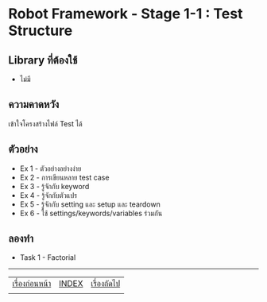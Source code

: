 # Robot Framework - Stage 1-1 : Test Structure

## Library ที่ต้องใช้

* ไม่มี

## ความคาดหวัง

เข้าใจโครงสร้างไฟล์ Test ได้

## ตัวอย่าง

* Ex 1 - ตัวอย่างอย่างง่าย
* Ex 2 - การเขียนหลาย test case
* Ex 3 - รู้จักกับ keyword
* Ex 4 - รู้จักกับตัวแปร
* Ex 5 - รู้จักกับ setting และ setup และ teardown
* Ex 6 - ใช้ settings/keywords/variables ร่วมกัน

## ลองทำ

* Task 1 - Factorial

---

|   |   |   |
| - | - | - |
| [เรื่องก่อนหน้า](../1-0/README.md) | [INDEX](../README.md) | [เรื่องถัดไป](../1-2/README.md) |
|   |   |   |
